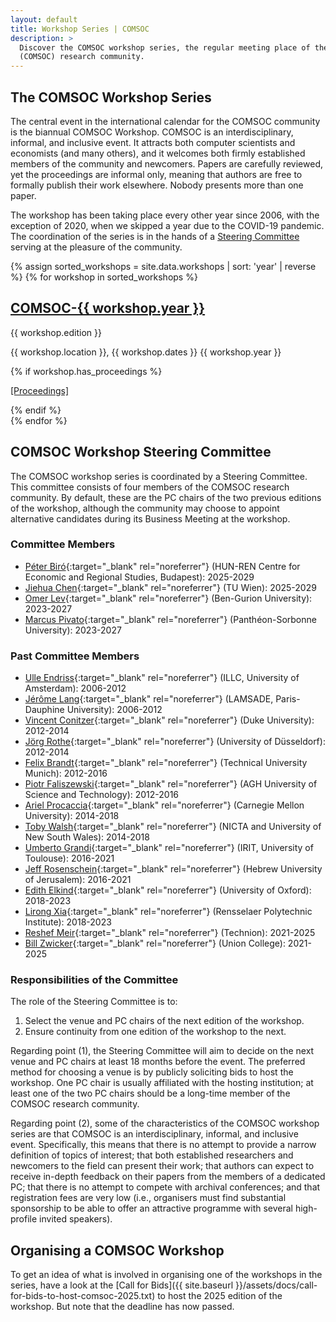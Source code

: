 ```yaml
---
layout: default
title: Workshop Series | COMSOC
description: >
  Discover the COMSOC workshop series, the regular meeting place of the computational social choice
  (COMSOC) research community.
---
```


<section markdown="1">

# The COMSOC Workshop Series

The central event in the international calendar for the COMSOC community is the biannual COMSOC Workshop. 
COMSOC is an interdisciplinary, informal, and inclusive event. 
It attracts both computer scientists and economists (and many others), 
and it welcomes both firmly established members of the community and newcomers. 
Papers are carefully reviewed, yet the proceedings are informal only, 
meaning that authors are free to formally publish their work elsewhere. 
Nobody presents more than one paper. 

The workshop has been taking place every other year since 2006, 
with the exception of 2020, when we skipped a year due to the COVID-19 pandemic. 
The coordination of the series is in the hands of a [Steering Committee](#steering-committee) 
serving at the pleasure of the community.

{% assign sorted_workshops = site.data.workshops | sort: 'year' | reverse %}
{% for workshop in sorted_workshops %}
<div class="workshop-wrapper">
<div class="workshop-image" style="background-image: url('{{ site.baseurl }}/assets/images/workshops/{{ workshop.image }}');">

<div class="image-overlay"></div>

<div class="workshop-details">
<h2><a href="{{ workshop.website_url }}" target="_blank" rel="noreferrer">COMSOC-{{ workshop.year }}</a></h2>
<p>{{ workshop.edition }}</p>
<p>{{ workshop.location }}, {{ workshop.dates }} {{ workshop.year }}</p>
{% if workshop.has_proceedings %}
<p><a href="{{ '/proceedings/' | append: workshop.year | relative_url }}">[Proceedings]</a></p>
{% endif %}
</div>

</div>
</div>
{% endfor %}

</section>

<section markdown="1" id="steering-committee">

## COMSOC Workshop Steering Committee

The COMSOC workshop series is coordinated by a Steering Committee. This committee consists of four members of the COMSOC research community. By default, these are the PC chairs of the two previous editions of the workshop, although the community may choose to appoint alternative candidates during its Business Meeting at the workshop.

### Committee Members

- [Péter Biró](https://mechanismdesign.eu/biro/){:target="_blank" rel="noreferrer"} (HUN-REN Centre for Economic and Regional Studies, Budapest): 2025-2029
- [Jiehua Chen](https://www.ac.tuwien.ac.at/jchen/about/){:target="_blank" rel="noreferrer"} (TU Wien): 2025-2029
- [Omer Lev](https://tzin.bgu.ac.il/~omerlev/){:target="_blank" rel="noreferrer"} (Ben-Gurion University): 2023-2027
- [Marcus Pivato](https://sites.google.com/site/marcuspivato/home){:target="_blank" rel="noreferrer"} (Panth&eacute;on-Sorbonne University): 2023-2027

### Past Committee Members

- [Ulle Endriss](https://staff.fnwi.uva.nl/u.endriss/){:target="_blank" rel="noreferrer"} (ILLC, University of Amsterdam): 2006-2012
- [J&eacute;r&ocirc;me Lang](https://www.lamsade.dauphine.fr/~lang/){:target="_blank" rel="noreferrer"} (LAMSADE, Paris-Dauphine University): 2006-2012
- [Vincent Conitzer](https://www.cs.cmu.edu/~conitzer/){:target="_blank" rel="noreferrer"} (Duke University): 2012-2014
- [J&ouml;rg Rothe](https://ccc.cs.uni-duesseldorf.de/~rothe/){:target="_blank" rel="noreferrer"} (University of D&uuml;sseldorf): 2012-2014
- [Felix Brandt](https://www.cs.cit.tum.de/en/dss/brandt/){:target="_blank" rel="noreferrer"} (Technical University Munich): 2012-2016
- [Piotr Faliszewski](https://home.agh.edu.pl/~faliszew/){:target="_blank" rel="noreferrer"} (AGH University of Science and Technology): 2012-2016
- [Ariel Procaccia](https://procaccia.info/){:target="_blank" rel="noreferrer"} (Carnegie Mellon University): 2014-2018
- [Toby Walsh](https://www.cse.unsw.edu.au/~tw/){:target="_blank" rel="noreferrer"} (NICTA and University of New South Wales): 2014-2018
- [Umberto Grandi](https://www.irit.fr/~Umberto.Grandi/){:target="_blank" rel="noreferrer"} (IRIT, University of Toulouse): 2016-2021
- [Jeff Rosenschein](https://www.cs.huji.ac.il/~jeff/){:target="_blank" rel="noreferrer"} (Hebrew University of Jerusalem): 2016-2021
- [Edith Elkind](https://www.cs.ox.ac.uk/people/edith.elkind/){:target="_blank" rel="noreferrer"} (University of Oxford): 2018-2023
- [Lirong Xia](https://people.cs.rutgers.edu/~lirong.xia/){:target="_blank" rel="noreferrer"} (Rensselaer Polytechnic Institute): 2018-2023
- [Reshef Meir](https://reshef.net.technion.ac.il/){:target="_blank" rel="noreferrer"} (Technion): 2021-2025
- [Bill Zwicker](https://en.wikipedia.org/wiki/William_S._Zwicker){:target="_blank" rel="noreferrer"} (Union College): 2021-2025

### Responsibilities of the Committee

The role of the Steering Committee is to:
1. Select the venue and PC chairs of the next edition of the workshop.
2. Ensure continuity from one edition of the workshop to the next.

Regarding point (1), the Steering Committee will aim to decide on the next venue and PC chairs at least 18 months before 
the event. The preferred method for choosing a venue is by publicly soliciting bids to host the workshop. One PC chair is
usually affiliated with the hosting institution; at least one of the two PC chairs should be a long-time member of the 
COMSOC research community.

Regarding point (2), some of the characteristics of the COMSOC workshop series are that COMSOC is an interdisciplinary, 
informal, and inclusive event. Specifically, this means that there is no attempt to provide a narrow definition of topics
of interest; that both established researchers and newcomers to the field can present their work; that authors can expect
to receive in-depth feedback on their papers from the members of a dedicated PC; that there is no attempt to compete with
archival conferences; and that registration fees are very low (i.e., organisers must find substantial sponsorship to be
able to offer an attractive programme with several high-profile invited speakers).

</section>

<section markdown="1" id="organising">

## Organising a COMSOC Workshop

To get an idea of what is involved in organising one of the workshops in the series, have a look at the 
[Call for Bids]({{ site.baseurl }}/assets/docs/call-for-bids-to-host-comsoc-2025.txt)
to host the 2025 edition of the workshop. But note that the deadline has now passed.

</section>
